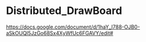 # Distributed_DrawBoard
https://docs.google.com/document/d/1haY_I788-OJB0-aSkOUQI5JzGo68Sx4XyWfUc6FGAVY/edit#

